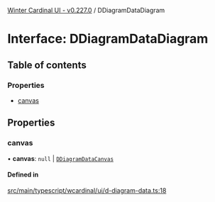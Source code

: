 [Winter Cardinal UI - v0.227.0](../index.md) / DDiagramDataDiagram

# Interface: DDiagramDataDiagram

## Table of contents

### Properties

- [canvas](DDiagramDataDiagram.md#canvas)

## Properties

### canvas

• **canvas**: ``null`` \| [`DDiagramDataCanvas`](DDiagramDataCanvas.md)

#### Defined in

[src/main/typescript/wcardinal/ui/d-diagram-data.ts:18](https://github.com/winter-cardinal/winter-cardinal-ui/blob/v0.227.0/src/main/typescript/wcardinal/ui/d-diagram-data.ts#L18)

